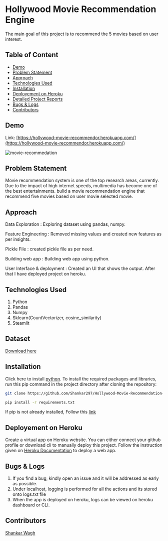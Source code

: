 # Hollywood Movie Recommendation Engine
The main goal of this project is to recommend the 5 movies based on user interest.

## Table of Content
  * [Demo](#demo)
  * [Problem Statement](#problem-statement)
  * [Approach](#approach)
  * [Technologies Used](#technologies-used)
  * [Installation](#installation)
  * [Deployement on Heroku](#deployement-on-heroku)
  * [Detailed Project Reports](#detailed-project-reports)
  * [Bugs & Logs](#bugs--logs)
  * [Contributors](#contributors)

## Demo
Link: [https://hollywood-movie-recommendor.herokuapp.com/](https://hollywood-movie-recommendor.herokuapp.com/)

![movie-recommedation](https://user-images.githubusercontent.com/76767335/171601030-fca3739b-99b9-4255-aed1-88362eee3c79.gif)


## Problem Statement
Movie recommendation system is one of the top research areas, currently. Due to the impact of high internet speeds, multimedia has become one of the best entertainments. bulid a movie recommendation engine that recommend five movies based on user movie selected movie.

## Approach
Data Exploration : Exploring dataset using pandas, numpy.

Feature Engineering : Removed missing values and created new features as per insights.

Pickle File : created pickle file as per need.

Building web app : Building web app using python.

User Interface & deployment :  Created an UI that shows the output.
                          After that I have deployed project on heroku.
## Technologies Used
 
   1. Python 
   2. Pandas
   3. Numpy
   4. Sklearn(CountVectorizer, cosine_similarity)
   5. Steamlit

## Dataset
[Download here](https://github.com/Shankar297/Hollywood-Movie-Recommendation-Engine/blob/master/tmdb_5000_credits.csv)


## Installation
Click here to install [python](https://www.python.org/downloads/). To install the required packages and libraries, run this pip command in the project directory after cloning the repository:
```bash
git clone https://github.com/Shankar297/Hollywood-Movie-Recommendation-Engine.git
```

```bash
pip install -r requirements.txt
```
If pip is not already installed, Follow this [link](https://pip.pypa.io/en/stable/installation/)

## Deployement on Heroku
Create a virtual app on Heroku website. You can either connect your github profile or download cli to manually deploy this project.
Follow the instruction given on [Heroku Documentation](https://devcenter.heroku.com/articles/getting-started-with-python) to deploy a web app.

## Bugs & Logs

1. If you find a bug, kindly open an issue and it will be addressed as early as possible.
2. Under localhost, logging is performed for all the actions and its stored onto logs.txt file
3. When the app is deployed on heroku, logs can be viewed on  heroku dashboard or CLI.

## Contributors
  [Shankar Wagh](https://github.com/Shankar297)

